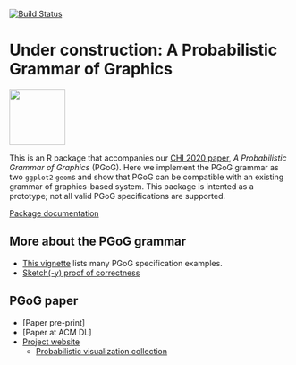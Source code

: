 [![Build Status](https://travis-ci.com/MUCollective/pgog.svg?branch=master)](https://travis-ci.com/MUCollective/pgog)


# Under construction: A Probabilistic Grammar of Graphics

<img src="https://xiaoyingpu.github.io/images/pgog-thumbnail.jpg" width="100">


This is an R package that accompanies our [CHI 2020 paper](https://osf.io/dy8qv/), _A Probabilistic Grammar of Graphics_ (PGoG). Here we implement the PGoG grammar as two `ggplot2` `geom`s and show that PGoG can be compatible with an existing grammar of graphics-based system. This package is intented as a prototype; not all valid PGoG specifications are supported.

[Package documentation]()



## More about the PGoG grammar
- [This vignette]() lists many PGoG specification examples.
- [Sketch(-y) proof of correctness](https://xiaoyingpu.github.io/note/correctness-proof/)

## PGoG paper
- [Paper pre-print]
- [Paper at ACM DL]
- [Project website]()
  - [Probabilistic visualization collection]()

